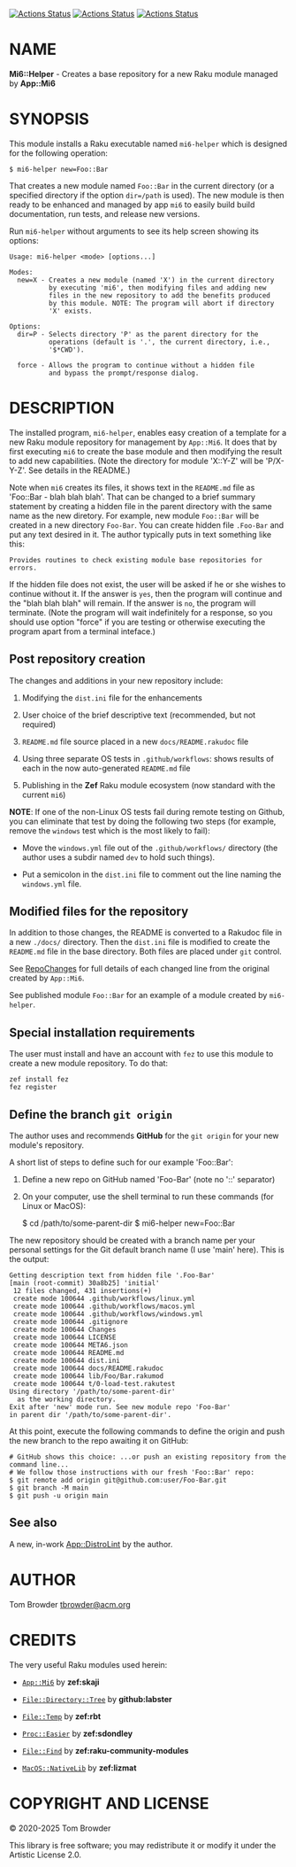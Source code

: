 [![Actions Status](https://github.com/tbrowder/Mi6-Helper/actions/workflows/linux.yml/badge.svg)](https://github.com/tbrowder/Mi6-Helper/actions) [![Actions Status](https://github.com/tbrowder/Mi6-Helper/actions/workflows/macos.yml/badge.svg)](https://github.com/tbrowder/Mi6-Helper/actions) [![Actions Status](https://github.com/tbrowder/Mi6-Helper/actions/workflows/windows.yml/badge.svg)](https://github.com/tbrowder/Mi6-Helper/actions)

NAME
====

**Mi6::Helper** - Creates a base repository for a new Raku module managed by **App::Mi6**

SYNOPSIS
========

This module installs a Raku executable named `mi6-helper` which is designed for the following operation:

    $ mi6-helper new=Foo::Bar

That creates a new module named `Foo::Bar` in the current directory (or a specified directory if the option `dir=/path` is used). The new module is then ready to be enhanced and managed by app `mi6` to easily build build documentation, run tests, and release new versions.

Run `mi6-helper` without arguments to see its help screen showing its options:

    Usage: mi6-helper <mode> [options...]

    Modes:
      new=X - Creates a new module (named 'X') in the current directory
              by executing 'mi6', then modifying files and adding new 
              files in the new repository to add the benefits produced 
              by this module. NOTE: The program will abort if directory 
              'X' exists.

    Options:
      dir=P - Selects directory 'P' as the parent directory for the 
              operations (default is '.', the current directory, i.e., 
              '$*CWD').

      force - Allows the program to continue without a hidden file
              and bypass the prompt/response dialog.

DESCRIPTION
===========

The installed program, `mi6-helper`, enables easy creation of a template for a new Raku module repository for management by `App::Mi6`. It does that by first executing `mi6` to create the base module and then modifying the result to add new capabilities. (Note the directory for module 'X::Y-Z' will be 'P/X-Y-Z'. See details in the README.)

Note when `mi6` creates its files, it shows text in the `README.md` file as 'Foo::Bar - blah blah blah'. That can be changed to a brief summary statement by creating a hidden file in the parent directory with the same name as the new diretory. For example, new module `Foo::Bar` will be created in a new directory `Foo-Bar`. You can create hidden file `.Foo-Bar` and put any text desired in it. The author typically puts in text something like this:

    Provides routines to check existing module base repositories for errors.

If the hidden file does not exist, the user will be asked if he or she wishes to continue without it. If the answer is `yes`, then the program will continue and the "blah blah blah" will remain. If the answer is `no`, the program will terminate. (Note the program will wait indefinitely for a response, so you should use option "force" if you are testing or otherwise executing the program apart from a terminal inteface.)

Post repository creation
------------------------

The changes and additions in your new repository include:

1. Modifying the `dist.ini` file for the enhancements

2. User choice of the brief descriptive text (recommended, but not required)

3. `README.md` file source placed in a new `docs/README.rakudoc` file

4. Using three separate OS tests in `.github/workflows`: shows results of each in the now auto-generated `README.md` file

5. Publishing in the **Zef** Raku module ecosystem (now standard with the current `mi6`)

**NOTE**: If one of the non-Linux OS tests fail during remote testing on Github, you can eliminate that test by doing the following two steps (for example, remove the `windows` test which is the most likely to fail):

  * Move the `windows.yml` file out of the `.github/workflows/` directory (the author uses a subdir named `dev` to hold such things).

  * Put a semicolon in the `dist.ini` file to comment out the line naming the `windows.yml` file.

Modified files for the repository
---------------------------------

In addition to those changes, the README is converted to a Rakudoc file in a new `./docs/` directory. Then the `dist.ini` file is modified to create the `README.md` file in the base directory. Both files are placed under `git` control.

See [RepoChanges](zNewMode.md) for full details of each changed line from the original created by `App::Mi6`.

See published module `Foo::Bar` for an example of a module created by `mi6-helper`.

Special installation requirements
---------------------------------

The user must install and have an account with `fez` to use this module to create a new module repository. To do that:

    zef install fez
    fez register

Define the branch `git origin`
------------------------------

The author uses and recommends **GitHub** for the `git origin` for your new module's repository.

A short list of steps to define such for our example 'Foo::Bar':

1. Define a new repo on GitHub named 'Foo-Bar' (note no '::' separator)

2. On your computer, use the shell terminal to run these commands (for Linux or MacOS):

    $ cd /path/to/some-parent-dir
    $ mi6-helper new=Foo::Bar

The new repository should be created with a branch name per your personal settings for the Git default branch name (I use 'main' here). This is the output:

    Getting description text from hidden file '.Foo-Bar'
    [main (root-commit) 30a8b25] 'initial'
     12 files changed, 431 insertions(+)
     create mode 100644 .github/workflows/linux.yml
     create mode 100644 .github/workflows/macos.yml
     create mode 100644 .github/workflows/windows.yml
     create mode 100644 .gitignore
     create mode 100644 Changes
     create mode 100644 LICENSE
     create mode 100644 META6.json
     create mode 100644 README.md
     create mode 100644 dist.ini
     create mode 100644 docs/README.rakudoc
     create mode 100644 lib/Foo/Bar.rakumod
     create mode 100644 t/0-load-test.rakutest
    Using directory '/path/to/some-parent-dir'
      as the working directory.
    Exit after 'new' mode run. See new module repo 'Foo-Bar'
    in parent dir '/path/to/some-parent-dir'.

At this point, execute the following commands to define the origin and push the new branch to the repo awaiting it on GitHub:

    # GitHub shows this choice: ...or push an existing repository from the command line...
    # We follow those instructions with our fresh 'Foo::Bar' repo:
    $ git remote add origin git@github.com:user/Foo-Bar.git
    $ git branch -M main
    $ git push -u origin main

See also
--------

A new, in-work [App::DistroLint](https://github.com/tbrowder/App-DistroLint) by the author.

AUTHOR
======

Tom Browder <tbrowder@acm.org>

CREDITS
=======

The very useful Raku modules used herein:

  * [`App::Mi6`](https://github.com/skaji/mi6) by **zef:skaji**

  * [`File::Directory::Tree`](https://github.com/labster/p6-file-directory-tree) by **github:labster**

  * [`File::Temp`](https://github.com/raku-community-modules/File-Temp) by **zef:rbt**

  * [`Proc::Easier`](https://github.com/sdondley/Proc-Easier) by **zef:sdondley**

  * [`File::Find`](https://github.com/raku-community-modules/File-Find) by **zef:raku-community-modules**

  * [`MacOS::NativeLib`](https://github.com/lizmat/MacOS-NativeLib) by **zef:lizmat**

COPYRIGHT AND LICENSE
=====================

&#x00A9; 2020-2025 Tom Browder

This library is free software; you may redistribute it or modify it under the Artistic License 2.0.

